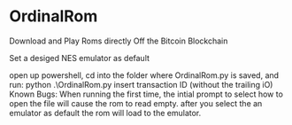 # OrdinalRom
Download and Play Roms directly Off the Bitcoin Blockchain


Set a desiged NES emulator as default

open up powershell, cd into the folder where OrdinalRom.py is saved, and run: 
  python .\OrdinalRom.py
  insert transaction ID (without the trailing iO)
Known Bugs:
  When running the first time, the intial prompt to select how to open the file will cause the rom to read empty. after you select the an emulator as default the rom will load to the emulator.
  
